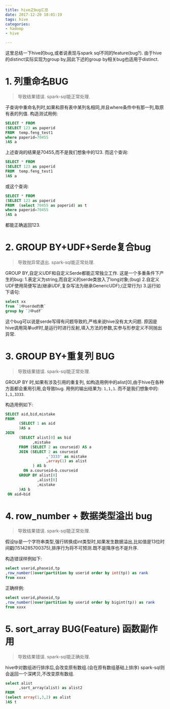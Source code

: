 ```yaml
---
title: hive之bug汇总
date: 2017-12-20 18:01:19
tags: hive
categories:
- hadoop
- hive

---
```


这里总结一下hive的bug,或者说表现与spark sql不同的feature(bug?).
由于hive的distinct实际实现为group by,因此下述的group by相关bug也适用于distinct.


# 1. 列重命名BUG
> 导致结果错误.
spark-sql能正常处理.

子查询中重命名列时,如果和原有表中某列名相同,并且where条件中有那一列,取原有表的列值.
构造测试用例:
```sql
SELECT * FROM
(SELECT 123 as paperid
FROM  temp.feng_test1
where paperid=70455
)AS a
```
上述查询的结果是70455,而不是我们想象中的123. 
而这个查询:
```sql
SELECT * FROM
(SELECT 123 as paperid
FROM  temp.feng_test1
)AS a
```
或这个查询:
```sql
SELECT * FROM
(SELECT 123 as paperid
FROM  (select 70455 as paperid) as t 
where paperid=70455
)AS a
```
都能正确返回123.

# 2. GROUP BY+UDF+Serde复合bug
> 导致抛异常退出.
spark-sql能正常处理.

GROUP BY,自定义UDF和自定义Serde都能正常独立工作.
这是一个多重条件下产生的bug:
1.表定义为string,而自定义的serde类放入了long对象;(bug)
2.自定义UDF使用简便写法(继承UDF,复杂写法为继承GenericUDF);(正常行为)
3.运行如下语句:
```sql
select xx
from `1中serde的表`
group by `2中udf`
```

这个bug可以说是serde写得有问题导致的,严格来说hive没有太大问题.
原因是hive调用简单udf时,是运行时进行反射,填入方法的参数,实参与形参定义不同抛出异常.

# 3. GROUP BY+重复列 BUG
> 导致结果错误.
spark-sql能正常处理.

GROUP BY 时,如果有涉及引用的重复列, 如构造用例中的alist[0],由于hive在各种方面都会重用引用,会导致bug.
用例的输出结果为: `1,1,1`.
而不是我们想象中的: `1,1,3333`.

构造用例如下:
```sql
SELECT aid,bid,mistake
FROM
      (SELECT 1 as aid
      )AS a
JOIN
      (SELECT alist[0] as bid
            ,mistake
      FROM (SELECT 2 as courseid) AS a
      JOIN (SELECT 2 as courseid
                  ,'3333' as mistake
                  ,array(1) as alist
            ) AS b
        ON a.courseid=b.courseid
      GROUP BY alist[0]
              ,alist[0]
              ,mistake
      )AS b
 ON aid=bid
```

# 4. row_number + 数据类型溢出 bug
> 导致结果错误.
spark-sql能正常处理.

假设tp是一个字符串类型,强行转换成int类型时,如果发生数据溢出,比如值是13位时间戳(1514285700375),排序行为将不可预测.既不是降序也不是升序.

构造错误样例如下:
```sql
select userid,phaseid,tp
,row_number()over(partition by userid order by int(tp)) as rank
from xxxx
```

正确样例:
```sql
select userid,phaseid,tp
,row_number()over(partition by userid order by bigint(tp)) as rank
from xxxx
```

# 5. sort_array BUG(Feature) 函数副作用
> 导致结果错误.
spark-sql能正确处理.

hive中对数组进行排序后,会改变原有数组.(会在原有数组基础上排序)
spark-sql则会返回一个深拷贝,不改变原有数组.

```sql
select alist
      ,sort_array(alist) as alist2
FROM
(select array(1,3,2) as alist
)AS t
```

